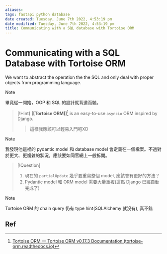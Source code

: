 ```yaml
---
aliases: 
tags: fastapi python database 
date created: Tuesday, June 7th 2022, 4:53:19 pm
date modified: Tuesday, June 7th 2022, 4:53:19 pm
title: Communicating with a SQL database with Tortoise ORM
---
```


# Communicating with a SQL Database with Tortoise ORM

We want to abstract the operation the the SQL and only deal with proper objects from programming language.

> [!Note]
> 畢竟從一開始，OOP 和 SQL 的設計就背道而馳。

> [!Hint]
> **[[Tortoise ORM]]**[^1] is an easy-to-use `asyncio` ORM inspired by Django. 
> > 這樣我應該可以輕易入門吧XD

> [!Note]
> 我發現他這裡的 pydantic model 和 database model 會定義在一個檔案。不過對於更大、更複雜的狀況，應該要如同官網上一般拆開。

> [!Question]
> 1. 現在的 `partialUpdate` 幾乎要重寫整個 model, 應該會有更好的方法？
> 2. Pydantic model 和 ORM model 需要大量重複(這點 Django 已經自動完成了)

> [!Note]
> Tortoise ORM 的 chain query 仍有 type hint(SQLAlchemy 就沒有), 真不錯



## Ref

[^1]: [Tortoise ORM — Tortoise ORM v0.17.3 Documentation (tortoise-orm.readthedocs.io)](https://tortoise-orm.readthedocs.io/en/latest/)